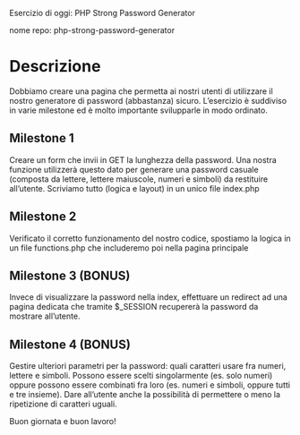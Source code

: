 Esercizio di oggi: PHP Strong Password Generator

nome repo: php-strong-password-generator

# Descrizione

Dobbiamo creare una pagina che permetta ai nostri utenti di utilizzare il nostro generatore di password (abbastanza) sicuro.
L’esercizio è suddiviso in varie milestone ed è molto importante svilupparle in modo ordinato.

## Milestone 1

Creare un form che invii in GET la lunghezza della password. Una nostra funzione utilizzerà questo dato per generare una password casuale (composta da lettere, lettere maiuscole, numeri e simboli) da restituire all’utente.
Scriviamo tutto (logica e layout) in un unico file index.php

## Milestone 2

Verificato il corretto funzionamento del nostro codice, spostiamo la logica in un file functions.php che includeremo poi nella pagina principale

## Milestone 3 (BONUS)

Invece di visualizzare la password nella index, effettuare un redirect ad una pagina dedicata che tramite $\_SESSION recupererà la password da mostrare all’utente.

## Milestone 4 (BONUS)

Gestire ulteriori parametri per la password: quali caratteri usare fra numeri, lettere e simboli. Possono essere scelti singolarmente (es. solo numeri) oppure possono essere combinati fra loro (es. numeri e simboli, oppure tutti e tre insieme).
Dare all’utente anche la possibilità di permettere o meno la ripetizione di caratteri uguali.

Buon giornata e buon lavoro!
